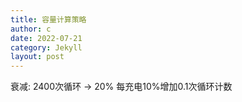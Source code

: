 ```yaml
---
title: 容量计算策略
author: c
date: 2022-07-21
category: Jekyll
layout: post
---
```


衰减: 2400次循环 -> 20%
每充电10%增加0.1次循环计数

